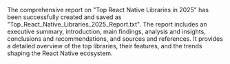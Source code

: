 The comprehensive report on "Top React Native Libraries in 2025" has been successfully created and saved as "Top_React_Native_Libraries_2025_Report.txt". The report includes an executive summary, introduction, main findings, analysis and insights, conclusions and recommendations, and sources and references. It provides a detailed overview of the top libraries, their features, and the trends shaping the React Native ecosystem.
